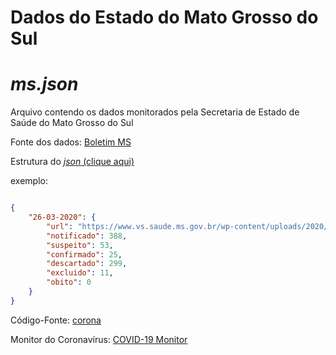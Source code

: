 Dados do Estado do Mato Grosso do Sul
==

_ms.json_
===

Arquivo contendo os dados monitorados pela Secretaria de Estado de Saúde 
do Mato Grosso do Sul

Fonte dos dados: [Boletim MS](https://www.vs.saude.ms.gov.br/Geral/vigilancia-saude/vigilancia-epidemiologica/boletim-epidemiologico/covid-19/)

Estrutura do [_json_ (clique aqui)](https://github.com/jhoonb/corona/blob/master/data/ms.json)

exemplo:

```json

{
    "26-03-2020": {
        "url": "https://www.vs.saude.ms.gov.br/wp-content/uploads/2020/03/BOLETIM-CORONAVIRUS-26-03-2020-1.pdf",
        "notificado": 388,
        "suspeito": 53, 
        "confirmado": 25,
        "descartado": 299, 
        "excluido": 11,
        "obito": 0
    }
}
```


Código-Fonte: [corona](https://github.com/jhoonb/corona/)


Monitor do Coronavírus: [COVID-19 Monitor](https://jhoonb.github.io/corona)

